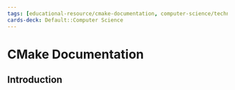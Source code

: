 ```yaml
---
tags: [educational-resource/cmake-documentation, computer-science/technology/cmake, study-note] 
cards-deck: Default::Computer Science
---
```


# CMake Documentation

## Introduction